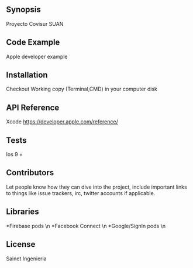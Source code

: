 ## Synopsis

Proyecto Covisur SUAN

## Code Example

Apple developer example

## Installation

Checkout Working copy (Terminal,CMD) in your computer disk

## API Reference

Xcode https://developer.apple.com/reference/

## Tests

Ios 9 +

## Contributors

Let people know how they can dive into the project, include important links to things like issue trackers, irc, twitter accounts if applicable.

## Libraries

*Firebase pods \n
*Facebook Connect \n
*Google/SignIn pods \n

## License

Sainet Ingenieria
